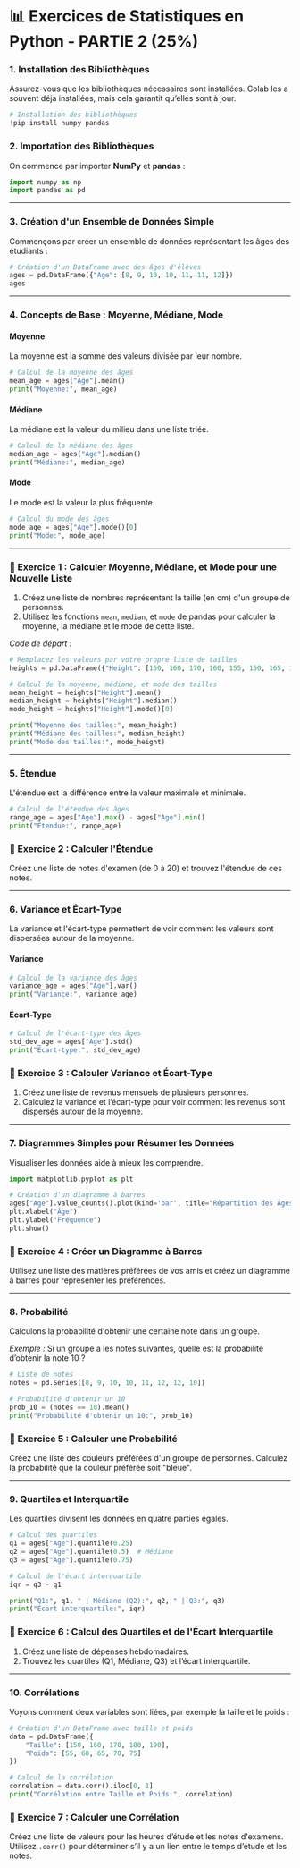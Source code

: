 # 📊 Exercices de Statistiques en Python - PARTIE 2 (25%)

### 1. Installation des Bibliothèques

Assurez-vous que les bibliothèques nécessaires sont installées. Colab les a souvent déjà installées, mais cela garantit qu’elles sont à jour.

```python
# Installation des bibliothèques
!pip install numpy pandas
```

### 2. Importation des Bibliothèques

On commence par importer **NumPy** et **pandas** :

```python
import numpy as np
import pandas as pd
```

---

### 3. Création d'un Ensemble de Données Simple

Commençons par créer un ensemble de données représentant les âges des étudiants :

```python
# Création d'un DataFrame avec des âges d'élèves
ages = pd.DataFrame({"Age": [8, 9, 10, 10, 11, 11, 12]})
ages
```

---

### 4. Concepts de Base : Moyenne, Médiane, Mode

#### Moyenne

La moyenne est la somme des valeurs divisée par leur nombre.

```python
# Calcul de la moyenne des âges
mean_age = ages["Age"].mean()
print("Moyenne:", mean_age)
```

#### Médiane

La médiane est la valeur du milieu dans une liste triée.

```python
# Calcul de la médiane des âges
median_age = ages["Age"].median()
print("Médiane:", median_age)
```

#### Mode

Le mode est la valeur la plus fréquente.

```python
# Calcul du mode des âges
mode_age = ages["Age"].mode()[0]
print("Mode:", mode_age)
```

---

### 🚀 Exercice 1 : Calculer Moyenne, Médiane, et Mode pour une Nouvelle Liste

1. Créez une liste de nombres représentant la taille (en cm) d'un groupe de personnes.
2. Utilisez les fonctions `mean`, `median`, et `mode` de pandas pour calculer la moyenne, la médiane et le mode de cette liste.

*Code de départ :*

```python
# Remplacez les valeurs par votre propre liste de tailles
heights = pd.DataFrame({"Height": [150, 160, 170, 160, 155, 150, 165, 170, 160]})

# Calcul de la moyenne, médiane, et mode des tailles
mean_height = heights["Height"].mean()
median_height = heights["Height"].median()
mode_height = heights["Height"].mode()[0]

print("Moyenne des tailles:", mean_height)
print("Médiane des tailles:", median_height)
print("Mode des tailles:", mode_height)
```

---

### 5. Étendue

L'étendue est la différence entre la valeur maximale et minimale.

```python
# Calcul de l'étendue des âges
range_age = ages["Age"].max() - ages["Age"].min()
print("Étendue:", range_age)
```

### 🚀 Exercice 2 : Calculer l'Étendue

Créez une liste de notes d'examen (de 0 à 20) et trouvez l'étendue de ces notes.

---

### 6. Variance et Écart-Type

La variance et l'écart-type permettent de voir comment les valeurs sont dispersées autour de la moyenne.

#### Variance

```python
# Calcul de la variance des âges
variance_age = ages["Age"].var()
print("Variance:", variance_age)
```

#### Écart-Type

```python
# Calcul de l'écart-type des âges
std_dev_age = ages["Age"].std()
print("Écart-type:", std_dev_age)
```

### 🚀 Exercice 3 : Calculer Variance et Écart-Type

1. Créez une liste de revenus mensuels de plusieurs personnes.
2. Calculez la variance et l’écart-type pour voir comment les revenus sont dispersés autour de la moyenne.

---

### 7. Diagrammes Simples pour Résumer les Données

Visualiser les données aide à mieux les comprendre.

```python
import matplotlib.pyplot as plt

# Création d'un diagramme à barres
ages["Age"].value_counts().plot(kind='bar', title="Répartition des Âges")
plt.xlabel("Âge")
plt.ylabel("Fréquence")
plt.show()
```

### 🚀 Exercice 4 : Créer un Diagramme à Barres

Utilisez une liste des matières préférées de vos amis et créez un diagramme à barres pour représenter les préférences.

---

### 8. Probabilité

Calculons la probabilité d'obtenir une certaine note dans un groupe.

*Exemple :* Si un groupe a les notes suivantes, quelle est la probabilité d’obtenir la note 10 ?

```python
# Liste de notes
notes = pd.Series([8, 9, 10, 10, 11, 12, 12, 10])

# Probabilité d'obtenir un 10
prob_10 = (notes == 10).mean()
print("Probabilité d'obtenir un 10:", prob_10)
```

### 🚀 Exercice 5 : Calculer une Probabilité

Créez une liste des couleurs préférées d'un groupe de personnes. Calculez la probabilité que la couleur préférée soit "bleue".

---

### 9. Quartiles et Interquartile

Les quartiles divisent les données en quatre parties égales.

```python
# Calcul des quartiles
q1 = ages["Age"].quantile(0.25)
q2 = ages["Age"].quantile(0.5)  # Médiane
q3 = ages["Age"].quantile(0.75)

# Calcul de l'écart interquartile
iqr = q3 - q1

print("Q1:", q1, " | Médiane (Q2):", q2, " | Q3:", q3)
print("Écart interquartile:", iqr)
```

### 🚀 Exercice 6 : Calcul des Quartiles et de l'Écart Interquartile

1. Créez une liste de dépenses hebdomadaires.
2. Trouvez les quartiles (Q1, Médiane, Q3) et l’écart interquartile.

---

### 10. Corrélations

Voyons comment deux variables sont liées, par exemple la taille et le poids :

```python
# Création d'un DataFrame avec taille et poids
data = pd.DataFrame({
    "Taille": [150, 160, 170, 180, 190],
    "Poids": [55, 60, 65, 70, 75]
})

# Calcul de la corrélation
correlation = data.corr().iloc[0, 1]
print("Corrélation entre Taille et Poids:", correlation)
```

### 🚀 Exercice 7 : Calculer une Corrélation

Créez une liste de valeurs pour les heures d’étude et les notes d'examens. Utilisez `.corr()` pour déterminer s’il y a un lien entre le temps d’étude et les notes.

